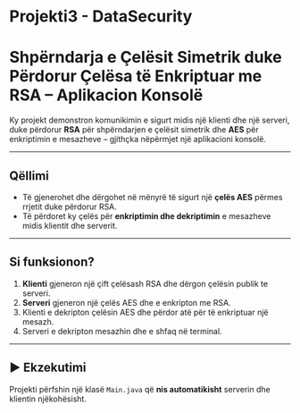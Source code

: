 # Projekti3 - DataSecurity

# Shpërndarja e Çelësit Simetrik duke Përdorur Çelësa të Enkriptuar me RSA – Aplikacion Konsolë

Ky projekt demonstron komunikimin e sigurt midis një klienti dhe një serveri, duke përdorur **RSA** për shpërndarjen e çelësit simetrik dhe **AES** për enkriptimin e mesazheve – gjithçka nëpërmjet një aplikacioni konsolë.

---

## Qëllimi

- Të gjenerohet dhe dërgohet në mënyrë të sigurt një **çelës AES** përmes rrjetit duke përdorur RSA.
- Të përdoret ky çelës për **enkriptimin dhe dekriptimin** e mesazheve midis klientit dhe serverit.

---

## Si funksionon?

1. **Klienti** gjeneron një çift çelësash RSA dhe dërgon çelësin publik te serveri.
2. **Serveri** gjeneron një çelës AES dhe e enkripton me RSA.
3. Klienti e dekripton çelësin AES dhe përdor atë për të enkriptuar një mesazh.
4. Serveri e dekripton mesazhin dhe e shfaq në terminal.

---

## ▶️ Ekzekutimi

Projekti përfshin një klasë `Main.java` që **nis automatikisht** serverin dhe klientin njëkohësisht.